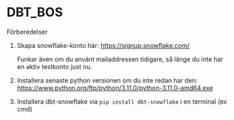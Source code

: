 # DBT_BOS

Förberedelser

1. Skapa snowflake-konto här: https://signup.snowflake.com/

    Funkar även om du använt mailaddressen tidigare, så länge du inte har en aktiv testkonto just nu.
2. Installera senaste python versionen om du inte redan har den: https://www.python.org/ftp/python/3.11.0/python-3.11.0-amd64.exe
4. Installera dbt-snowflake via `pip install dbt-snowflake` i en terminal (ex cmd)
